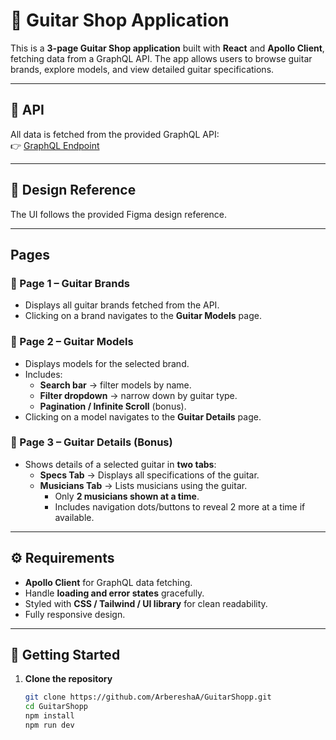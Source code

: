 # 🎸 Guitar Shop Application

This is a **3-page Guitar Shop application** built with **React** and **Apollo Client**, fetching data from a GraphQL API. The app allows users to browse guitar brands, explore models, and view detailed guitar specifications.

---

## 🔗 API

All data is fetched from the provided GraphQL API:  
👉 [GraphQL Endpoint](https://graphql-api-brown.vercel.app/api/graphql)

---

## 🎨 Design Reference

The UI follows the provided Figma design reference.

---

## Pages

### 🔹 Page 1 – Guitar Brands

- Displays all guitar brands fetched from the API.
- Clicking on a brand navigates to the **Guitar Models** page.

### 🔹 Page 2 – Guitar Models

- Displays models for the selected brand.
- Includes:
  - **Search bar** → filter models by name.
  - **Filter dropdown** → narrow down by guitar type.
  - **Pagination / Infinite Scroll** (bonus).
- Clicking on a model navigates to the **Guitar Details** page.

### 🔹 Page 3 – Guitar Details (Bonus)

- Shows details of a selected guitar in **two tabs**:
  - **Specs Tab** → Displays all specifications of the guitar.
  - **Musicians Tab** → Lists musicians using the guitar.
    - Only **2 musicians shown at a time**.
    - Includes navigation dots/buttons to reveal 2 more at a time if available.

---

## ⚙️ Requirements

- **Apollo Client** for GraphQL data fetching.
- Handle **loading and error states** gracefully.
- Styled with **CSS / Tailwind / UI library** for clean readability.
- Fully responsive design.

---

## 🚀 Getting Started

1. **Clone the repository**
   ```bash
   git clone https://github.com/ArbereshaA/GuitarShopp.git
   cd GuitarShopp
   npm install
   npm run dev
   ```
